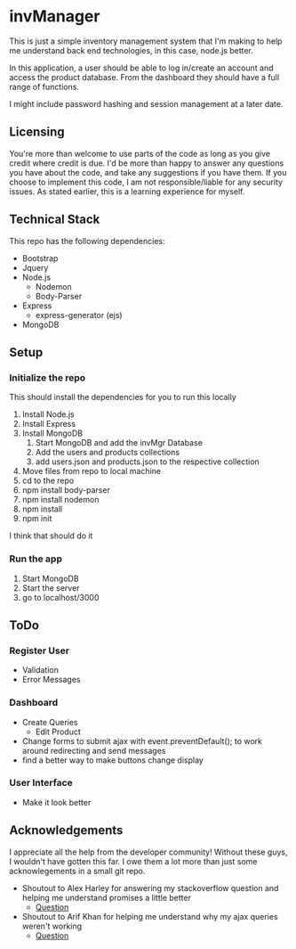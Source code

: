# invManager
This is just a simple inventory management system that I'm making to help me understand back end technologies, in this case, node.js better.

In this application, a user should be able to log in/create an account and access the product database. From the dashboard they should have a full range of functions.

I might include password hashing and session management at a later date.

## Licensing
You're more than welcome to use parts of the code as long as you give credit where credit is due. I'd be more than happy to answer any questions you have about the code, and take any suggestions if you have them. If you choose to implement this code, I am not responsible/liable for any security issues. As stated earlier, this is a learning experience for myself.

## Technical Stack
This repo has the following dependencies:
* Bootstrap
* Jquery
* Node.js
    * Nodemon
    * Body-Parser
* Express
    * express-generator (ejs)
* MongoDB

## Setup
### Initialize the repo
This should install the dependencies for you to run this locally
1. Install Node.js
1. Install Express
1. Install MongoDB
    1. Start MongoDB and add the invMgr Database
    1. Add the users and products collections
    1. add users.json and products.json to the respective collection
1. Move files from repo to local machine
1. cd to the repo
1. npm install body-parser
1. npm install nodemon
1. npm install
1. npm init

I think that should do it
### Run the app
1. Start MongoDB
1. Start the server
1. go to localhost/3000

## ToDo
### Register User 
* Validation
* Error Messages
### Dashboard
* Create Queries
    * Edit Product
* Change forms to submit ajax with event.preventDefault(); to work around redirecting and send messages
* find a better way to make buttons change display
### User Interface
* Make it look better

## Acknowledgements
I appreciate all the help from the developer community! Without these guys, I wouldn't have gotten this far. I owe them a lot more than just some acknowlegements in a small git repo.

* Shoutout to Alex Harley for answering my stackoverflow question and helping me understand promises a little better
    * [Question](https://stackoverflow.com/questions/50620704/node-js-connecting-to-mongodb-with-promises?noredirect=1#comment88251738_50620704)
* Shoutout to Arif Khan for helping me understand why my ajax queries weren't working
    * [Question](https://stackoverflow.com/questions/50526160/400-bad-request-node-js-express-ajax/50526221?noredirect=1#comment88065173_50526221)